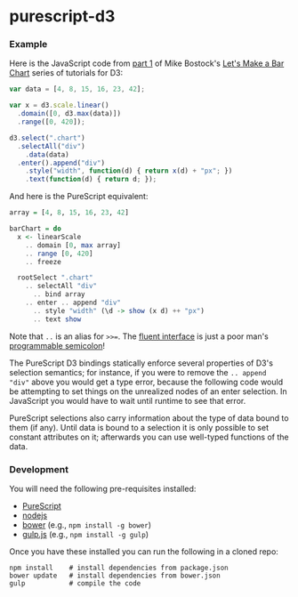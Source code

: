# purescript-d3

### Example

Here is the JavaScript code from [part 1](http://bl.ocks.org/mbostock/7322386) of Mike Bostock's [Let's Make a Bar Chart](http://bost.ocks.org/mike/bar/) series of tutorials for D3:

```javascript
var data = [4, 8, 15, 16, 23, 42];

var x = d3.scale.linear()
  .domain([0, d3.max(data)])
  .range([0, 420]);

d3.select(".chart")
  .selectAll("div")
    .data(data)
  .enter().append("div")
    .style("width", function(d) { return x(d) + "px"; })
    .text(function(d) { return d; });
```

And here is the PureScript equivalent:

```haskell
array = [4, 8, 15, 16, 23, 42]

barChart = do
  x <- linearScale
    .. domain [0, max array]
    .. range [0, 420]
    .. freeze

  rootSelect ".chart"
    .. selectAll "div"
      .. bind array
    .. enter .. append "div"
      .. style "width" (\d -> show (x d) ++ "px")
      .. text show
```

Note that `..` is an alias for `>>=`. The [fluent interface](http://en.wikipedia.org/wiki/Fluent_interface) is just a poor man's [programmable semicolon](http://en.wikipedia.org/wiki/Monad_(functional_programming))!

The PureScript D3 bindings statically enforce several properties of D3's selection semantics; for instance, if you were to remove the `.. append "div"` above you would get a type error, because the following code would be attempting to set things on the unrealized nodes of an enter selection. In JavaScript you would have to wait until runtime to see that error.

PureScript selections also carry information about the type of data bound to them (if any). Until data is bound to a selection it is only possible to set constant attributes on it; afterwards you can use well-typed functions of the data.

### Development

You will need the following pre-requisites installed:

*  [PureScript](http://www.purescript.org/)
*  [nodejs](http://nodejs.org/)
*  [bower](http://bower.io/) (e.g., `npm install -g bower`)
*  [gulp.js](http://gulpjs.com/) (e.g., `npm install -g gulp`)

Once you have these installed you can run the following in a cloned repo:

```
npm install    # install dependencies from package.json
bower update   # install dependencies from bower.json
gulp           # compile the code
```
